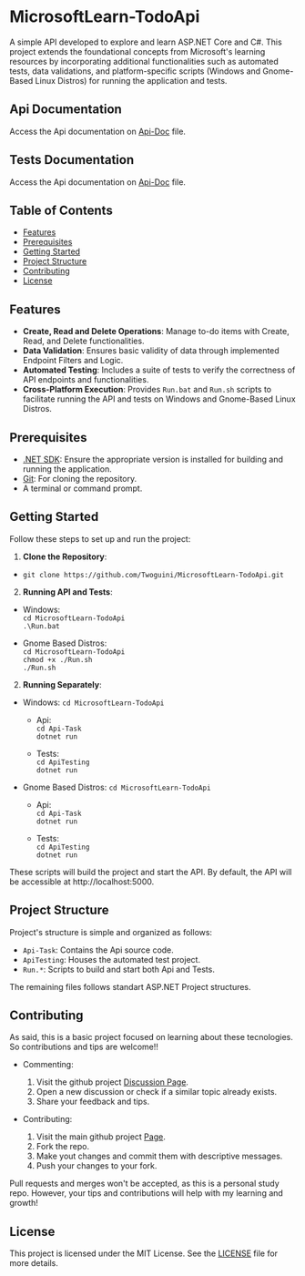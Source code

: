 # MicrosoftLearn-TodoApi

A simple API developed to explore and learn ASP.NET Core and C#. This project extends the foundational concepts from Microsoft's learning resources by incorporating additional functionalities such as automated tests, data validations, and platform-specific scripts (Windows and Gnome-Based Linux Distros) for running the application and tests.

## Api Documentation
Access the Api documentation on [Api-Doc](Api-Doc.md) file.

## Tests Documentation
Access the Api documentation on [Api-Doc](Tests-Doc.md) file.

## Table of Contents

- [Features](#features)
- [Prerequisites](#prerequisites)
- [Getting Started](#getting-started)
- [Project Structure](#project-structure)
- [Contributing](#contributing)
- [License](#license)

## Features

- **Create, Read and Delete Operations**: Manage to-do items with Create, Read, and Delete functionalities.
- **Data Validation**: Ensures basic validity of data through implemented Endpoint Filters and Logic.
- **Automated Testing**: Includes a suite of tests to verify the correctness of API endpoints and functionalities.
- **Cross-Platform Execution**: Provides `Run.bat` and `Run.sh` scripts to facilitate running the API and tests on Windows and Gnome-Based Linux Distros.

## Prerequisites

- [.NET SDK](https://dotnet.microsoft.com/download): Ensure the appropriate version is installed for building and running the application.
- [Git](https://git-scm.com/downloads): For cloning the repository.
- A terminal or command prompt.

## Getting Started

Follow these steps to set up and run the project:

1. **Clone the Repository**:

  - `git clone https://github.com/Twoguini/MicrosoftLearn-TodoApi.git`

2. **Running API and Tests**:
  - Windows:\
    `cd MicrosoftLearn-TodoApi`\
    `.\Run.bat`

  - Gnome Based Distros:\
    `cd MicrosoftLearn-TodoApi`\
    `chmod +x ./Run.sh`\
    `./Run.sh`

2. **Running Separately**:
  - Windows:
    `cd MicrosoftLearn-TodoApi`
    - Api:\
      `cd Api-Task`\
      `dotnet run`

    - Tests:\
      `cd ApiTesting`\
      `dotnet run`

  - Gnome Based Distros:
    `cd MicrosoftLearn-TodoApi`
    - Api:\
      `cd Api-Task`\
      `dotnet run`

    - Tests:\
      `cd ApiTesting`\
      `dotnet run`

These scripts will build the project and start the API. By default, the API will be accessible at http://localhost:5000.

## Project Structure

Project's structure is simple and organized as follows: 

- `Api-Task`: Contains the Api source code.
- `ApiTesting`: Houses the automated test project.
- `Run.*`: Scripts to build and start both Api and Tests. 

The remaining files follows standart ASP.NET Project structures.

## Contributing

As said, this is a basic project focused on learning about these tecnologies. So contributions and tips are welcome!! 

- Commenting: 
  1. Visit the github project [Discussion Page](https://github.com/Twoguini/MicrosoftLearn-TodoApi/discussions).
  2. Open a new discussion or check if a similar topic already exists.
  3. Share your feedback and tips.

- Contributing: 
  1. Visit the main github project [Page](https://github.com/Twoguini/MicrosoftLearn-TodoApi).
  2. Fork the repo.
  3. Make yout changes and commit them with descriptive messages.
  4. Push your changes to your fork.

Pull requests and merges won't be accepted, as this is a personal study repo. However, your tips and contributions will help with my learning and growth!

## License 

This project is licensed under the MIT License. See the [LICENSE](LICENSE) file for more details.
